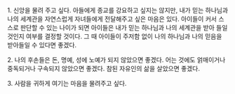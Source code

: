 <span style="color:#000ff;">1.</span>
<span style="font-family:AppleSDGothicNeo-Regular;color:#000ff;">신앙을</span> <span style="font-family:AppleSDGothicNeo-Regular;color:#000ff;">물려</span> <span style="font-family:AppleSDGothicNeo-Regular;color:#000ff;">주고</span> <span style="font-family:AppleSDGothicNeo-Regular;color:#000ff;">싶다</span><span style="color:#000ff;">.</span> <span style="font-family:AppleSDGothicNeo-Regular;color:#000ff;">아들에게</span> <span style="font-family:AppleSDGothicNeo-Regular;color:#000ff;">종교를</span> <span style="font-family:AppleSDGothicNeo-Regular;color:#000ff;">강요하고</span> <span style="font-family:AppleSDGothicNeo-Regular;color:#000ff;">싶지는</span> <span style="font-family:AppleSDGothicNeo-Regular;color:#000ff;">않지만</span><span style="color:#000ff;">,</span> <span style="font-family:AppleSDGothicNeo-Regular;color:#000ff;">내가</span> <span style="font-family:AppleSDGothicNeo-Regular;color:#000ff;">믿는</span> <span style="font-family:AppleSDGothicNeo-Regular;color:#000ff;">하나님과</span> <span style="font-family:AppleSDGothicNeo-Regular;color:#000ff;">나의</span> <span style="font-family:AppleSDGothicNeo-Regular;color:#000ff;">세계관을</span> <span style="font-family:AppleSDGothicNeo-Regular;color:#000ff;">자연스럽게</span> <span style="font-family:AppleSDGothicNeo-Regular;color:#000ff;">자녀들에게</span> <span style="font-family:AppleSDGothicNeo-Regular;color:#000ff;">전달해주고</span> <span style="font-family:AppleSDGothicNeo-Regular;color:#000ff;">싶은</span> <span style="font-family:AppleSDGothicNeo-Regular;color:#000ff;">마음은</span> <span style="font-family:AppleSDGothicNeo-Regular;color:#000ff;">있다</span><span style="color:#000ff;">.</span> <span style="font-family:AppleSDGothicNeo-Regular;color:#000ff;">아이들이</span> <span style="font-family:AppleSDGothicNeo-Regular;color:#000ff;">커서</span> <span style="font-family:AppleSDGothicNeo-Regular;color:#000ff;">스스로</span> <span style="font-family:AppleSDGothicNeo-Regular;color:#000ff;">판단할</span> <span style="font-family:AppleSDGothicNeo-Regular;color:#000ff;">수</span> <span style="font-family:AppleSDGothicNeo-Regular;color:#000ff;">있는</span> <span style="font-family:AppleSDGothicNeo-Regular;color:#000ff;">나이가</span> <span style="font-family:AppleSDGothicNeo-Regular;color:#000ff;">되면</span> <span style="font-family:AppleSDGothicNeo-Regular;color:#000ff;">아이들은</span> <span style="font-family:AppleSDGothicNeo-Regular;color:#000ff;">내가</span> <span style="font-family:AppleSDGothicNeo-Regular;color:#000ff;">믿는</span> <span style="font-family:AppleSDGothicNeo-Regular;color:#000ff;">하나님과</span> <span style="font-family:AppleSDGothicNeo-Regular;color:#000ff;">나의</span> <span style="font-family:AppleSDGothicNeo-Regular;color:#000ff;">세계관을</span> <span style="font-family:AppleSDGothicNeo-Regular;color:#000ff;">받아</span> <span style="font-family:AppleSDGothicNeo-Regular;color:#000ff;">들일</span> <span style="font-family:AppleSDGothicNeo-Regular;color:#000ff;">것인지</span> <span style="font-family:AppleSDGothicNeo-Regular;color:#000ff;">여부를</span> <span style="font-family:AppleSDGothicNeo-Regular;color:#000ff;">결정할</span> <span style="font-family:AppleSDGothicNeo-Regular;color:#000ff;">것이다</span><span style="color:#000ff;">.</span> <span style="font-family:AppleSDGothicNeo-Regular;color:#000ff;">그</span> <span style="font-family:AppleSDGothicNeo-Regular;color:#000ff;">때</span> <span style="font-family:AppleSDGothicNeo-Regular;color:#000ff;">아이들이</span> <span style="font-family:AppleSDGothicNeo-Regular;color:#000ff;">주저함</span> <span style="font-family:AppleSDGothicNeo-Regular;color:#000ff;">없이</span> <span style="font-family:AppleSDGothicNeo-Regular;color:#000ff;">나의</span> <span style="font-family:AppleSDGothicNeo-Regular;color:#000ff;">하나님과</span> <span style="font-family:AppleSDGothicNeo-Regular;color:#000ff;">나의</span> <span style="font-family:AppleSDGothicNeo-Regular;color:#000ff;">믿음을</span> <span style="font-family:AppleSDGothicNeo-Regular;color:#000ff;">받아들일</span> <span style="font-family:AppleSDGothicNeo-Regular;color:#000ff;">수</span> <span style="font-family:AppleSDGothicNeo-Regular;color:#000ff;">있다면</span> <span style="font-family:AppleSDGothicNeo-Regular;color:#000ff;">좋겠다</span><span style="color:#000ff;">.</span>

<span style="color:#000ff;">2.</span>
<span style="font-family:AppleSDGothicNeo-Regular;color:#000ff;">나의</span> <span style="font-family:AppleSDGothicNeo-Regular;color:#000ff;">후손들은</span> <span style="font-family:AppleSDGothicNeo-Regular;color:#000ff;">돈</span><span style="color:#000ff;">,</span> <span style="font-family:AppleSDGothicNeo-Regular;color:#000ff;">명예</span><span style="color:#000ff;">,</span> <span style="font-family:AppleSDGothicNeo-Regular;color:#000ff;">성에</span> <span style="font-family:AppleSDGothicNeo-Regular;color:#000ff;">노예가</span> <span style="font-family:AppleSDGothicNeo-Regular;color:#000ff;">되지</span> <span style="font-family:AppleSDGothicNeo-Regular;color:#000ff;">않았으면</span> <span style="font-family:AppleSDGothicNeo-Regular;color:#000ff;">좋겠다</span><span style="color:#000ff;">.</span> <span style="font-family:AppleSDGothicNeo-Regular;color:#000ff;">어는</span> <span style="font-family:AppleSDGothicNeo-Regular;color:#000ff;">것에도</span> <span style="font-family:AppleSDGothicNeo-Regular;color:#000ff;">얽매이거나</span> <span style="font-family:AppleSDGothicNeo-Regular;color:#000ff;">중독되거나</span> <span style="font-family:AppleSDGothicNeo-Regular;color:#000ff;">구속되지</span> <span style="font-family:AppleSDGothicNeo-Regular;color:#000ff;">않았으면</span> <span style="font-family:AppleSDGothicNeo-Regular;color:#000ff;">좋겠다</span><span style="color:#000ff;">.</span> <span style="font-family:AppleSDGothicNeo-Regular;color:#000ff;">참된</span> <span style="font-family:AppleSDGothicNeo-Regular;color:#000ff;">자유인의</span> <span style="font-family:AppleSDGothicNeo-Regular;color:#000ff;">삶을</span> <span style="font-family:AppleSDGothicNeo-Regular;color:#000ff;">살았으면</span> <span style="font-family:AppleSDGothicNeo-Regular;color:#000ff;">좋겠다</span><span style="color:#000ff;">.</span>

<span style="color:#000ff;">3.</span>
<span style="font-family:AppleSDGothicNeo-Regular;color:#000ff;">사람을</span> <span style="font-family:AppleSDGothicNeo-Regular;color:#000ff;">귀하게</span> <span style="font-family:AppleSDGothicNeo-Regular;color:#000ff;">여기는</span> <span style="font-family:AppleSDGothicNeo-Regular;color:#000ff;">마음을</span> <span style="font-family:AppleSDGothicNeo-Regular;color:#000ff;">물려주고</span> <span style="font-family:AppleSDGothicNeo-Regular;color:#000ff;">싶다</span><span style="color:#000ff;">.</span>